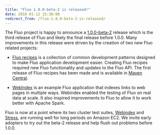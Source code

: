 ```yaml
---
title: "Fluo 1.0.0-beta-2 is released!"
date: 2016-01-12 15:30:00
redirect_from: /fluo-1.0.0-beta-2-is-released/
---
```


The Fluo project is happy to announce a [1.0.0-beta-2] release which is the
third release of Fluo and likely the final release before 1.0.0.  Many
improvements in this release were driven by the creation of two new Fluo related
projects:

* [Fluo recipes][fluo-recipes] is a collection of common development patterns
designed to make Fluo application development easier.  Creating Fluo recipes
required new Fluo functionality and updates to the Fluo API.  The first release
of Fluo recipes has been made and is available in [Maven Central][central].

* [WebIndex][webindex] is an example Fluo application that indexes links to web
pages in multiple ways.  Webindex enabled the testing of Fluo on real data at
scale.  It also inspired improvements to Fluo to allow it to work better with
Apache Spark.

Fluo is now at a point where its two cluster test suites, [Webindex][webindex]
and [Stress][fluo-stress], are running well for long periods on Amazon EC2.  We
invite early adopters to try out the beta-2 release and help flush out problems
before 1.0.0.

[1.0.0-beta-2]: /release/fluo-1.0.0-beta-2/
[Fluo]: https://github.com/fluo-io/fluo
[notes]: /release-notes/fluo-1.0.0-beta-2/
[webindex]: https://github.com/fluo-io/webindex
[fluo-recipes]: https://github.com/fluo-io/fluo-recipes
[fluo-stress]: https://github.com/fluo-io/fluo-stress
[central]: http://search.maven.org/#search|ga|1|fluo-recipes
